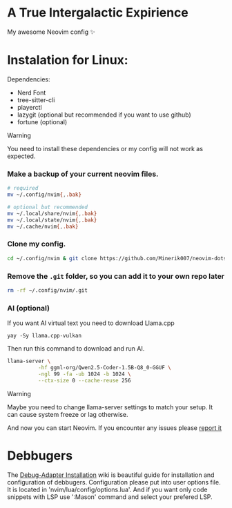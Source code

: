 # A True Intergalactic Expirience
My awesome Neovim config ✨

# Instalation for Linux:
Dependencies:
 - Nerd Font
 - tree-sitter-cli
 - playerctl
 - lazygit (optional but recommended if you want to use github)
 - fortune (optional)

> [!WARNING]
> You need to install these dependencies or my config will not work as expected.

### Make a backup of your current neovim files.
```bash
# required
mv ~/.config/nvim{,.bak}

# optional but recommended
mv ~/.local/share/nvim{,.bak}
mv ~/.local/state/nvim{,.bak}
mv ~/.cache/nvim{,.bak}
```

### Clone my config.
```bash
cd ~/.config/nvim & git clone https://github.com/Minerik007/neovim-dots .
```

### Remove the `.git`  folder, so you can add it to your own repo later
```bash
rm -rf ~/.config/nvim/.git
```
### AI (optional)
If you want AI virtual text you need to download Llama.cpp
```Arch Linux
yay -Sy llama.cpp-vulkan
```
Then run this command to download and run AI.
```bash
llama-server \
          -hf ggml-org/Qwen2.5-Coder-1.5B-Q8_0-GGUF \
          -ngl 99 -fa -ub 1024 -b 1024 \
          --ctx-size 0 --cache-reuse 256
```
> [!WARNING]
> Maybe you need to change llama-server settings to match your setup. It can cause system freeze or lag otherwise.

And now you can start Neovim.
If you encounter any issues please [report it](https://github.com/Minerik007/neovim-dots/issues/new) 

# Debbugers
The [Debug-Adapter Installation](https://github.com/mfussenegger/nvim-dap/wiki/Debug-Adapter-installation) wiki is beautiful guide for installation and configuration of debbugers. Configuration please put into user options file. It is located in 'nvim/lua/config/options.lua'. And if you want only code snippets with LSP use ':Mason' command and select your prefered LSP.
